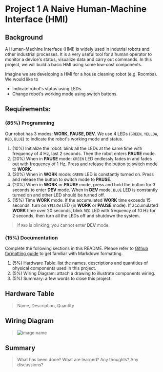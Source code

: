# Project 1 A Naive Human-Machine Interface (HMI)

## Background
A Human-Machine Interface (HMI) is widely used in indutrial robots and other industrial processes. It is a very useful tool for a human operator to monitor a device's status, visualize data and carry out commands. In this project, we will build a basic HMI using some low-cost components.

Imagine we are developing a HMI for a house cleaning robot (e.g. Roomba). We would like to 
- Indicate robot's status using LEDs.
- Change robot's working mode using switch buttons.

## Requirements:

### (85%) Programming
Our robot has 3 modes: **WORK, PAUSE, DEV**. We use 4 LEDs (`GREEN`, `YELLOW`, `RED`, `BLUE`) to indicate the robot's working mode and status. 
1. (10%) Initialize the robot: blink all the LEDs at the same time with frequency of 4 Hz, last 2 seconds. Then the robot enters **PAUSE** mode.
2. (20%) When in **PAUSE** mode: `GREEN` LED endlessly fades in and fades out with frequency of 1 Hz. Press and release the button to switch mode to **WORK**.
3. (20%) When in **WORK** mode: `GREEN` LED is constantly turned on. Press and release the button to switch mode to **PAUSE**.
4. (20%) When in **WORK** or **PAUSE** mode, press and hold the button for 3 seconds to enter **DEV** mode. When in **DEV** mode, `BLUE` LED is constantly turned on and other LED should be turned off. 
5. (15%) Time **WORK** mode. If the accumulated **WORK** time exceeds 15 seconds, turn on `YELLOW` LED (in **WORK** or **PAUSE** mode). If accumulated **WORK** time over 20 seconds, blink `RED` LED with frequency of 10 Hz for 2 seconds, then turn all the LEDs off and shutdown the system. 
> If `RED` is blinking, you cannot enter **DEV** mode.

### (15%) Documentation
Complete the following sections in this README. Please refer to [Github formatting guide](https://docs.github.com/en/get-started/writing-on-github) to get familiar with Markdown formatting.
1. (5%) Hardware Table: list the names, descriptions and quantities of physical components used in this project.
2. (5%) Wiring Diagram: attach a drawing to illustrate components wiring.
3. (5%) Summary: a few words to close this project.

## Hardware Table
> Name, Description, Quantity

## Wiring Diagram
> ![image name](link)

## Summary
> What has been done? What are learned? Any thoughts? Any discussions?
